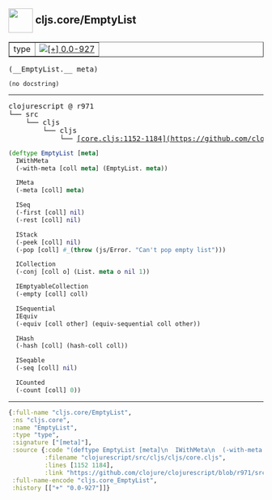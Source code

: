 ## <img width="48px" valign="middle" src="http://i.imgur.com/Hi20huC.png"> cljs.core/EmptyList

 <table border="1">
<tr>
<td>type</td>
<td><a href="https://github.com/cljsinfo/api-refs/tree/0.0-927"><img valign="middle" alt="[+] 0.0-927" src="https://img.shields.io/badge/+-0.0--927-lightgrey.svg"></a> </td>
</tr>
</table>

 <samp>
(__EmptyList.__ meta)<br>
</samp>

```
(no docstring)
```

---

 <pre>
clojurescript @ r971
└── src
    └── cljs
        └── cljs
            └── <ins>[core.cljs:1152-1184](https://github.com/clojure/clojurescript/blob/r971/src/cljs/cljs/core.cljs#L1152-L1184)</ins>
</pre>

```clj
(deftype EmptyList [meta]
  IWithMeta
  (-with-meta [coll meta] (EmptyList. meta))

  IMeta
  (-meta [coll] meta)

  ISeq
  (-first [coll] nil)
  (-rest [coll] nil)

  IStack
  (-peek [coll] nil)
  (-pop [coll] #_(throw (js/Error. "Can't pop empty list")))

  ICollection
  (-conj [coll o] (List. meta o nil 1))

  IEmptyableCollection
  (-empty [coll] coll)

  ISequential
  IEquiv
  (-equiv [coll other] (equiv-sequential coll other))

  IHash
  (-hash [coll] (hash-coll coll))

  ISeqable
  (-seq [coll] nil)

  ICounted
  (-count [coll] 0))
```


---

```clj
{:full-name "cljs.core/EmptyList",
 :ns "cljs.core",
 :name "EmptyList",
 :type "type",
 :signature ["[meta]"],
 :source {:code "(deftype EmptyList [meta]\n  IWithMeta\n  (-with-meta [coll meta] (EmptyList. meta))\n\n  IMeta\n  (-meta [coll] meta)\n\n  ISeq\n  (-first [coll] nil)\n  (-rest [coll] nil)\n\n  IStack\n  (-peek [coll] nil)\n  (-pop [coll] #_(throw (js/Error. \"Can't pop empty list\")))\n\n  ICollection\n  (-conj [coll o] (List. meta o nil 1))\n\n  IEmptyableCollection\n  (-empty [coll] coll)\n\n  ISequential\n  IEquiv\n  (-equiv [coll other] (equiv-sequential coll other))\n\n  IHash\n  (-hash [coll] (hash-coll coll))\n\n  ISeqable\n  (-seq [coll] nil)\n\n  ICounted\n  (-count [coll] 0))",
          :filename "clojurescript/src/cljs/cljs/core.cljs",
          :lines [1152 1184],
          :link "https://github.com/clojure/clojurescript/blob/r971/src/cljs/cljs/core.cljs#L1152-L1184"},
 :full-name-encode "cljs.core_EmptyList",
 :history [["+" "0.0-927"]]}

```
